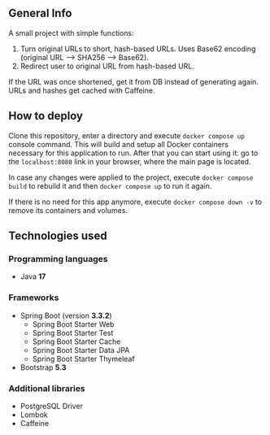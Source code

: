 ## General Info

A small project with simple functions:
1. Turn original URLs to short, hash-based URLs. Uses Base62 encoding (original URL --> SHA256 --> Base62).
2. Redirect user to original URL from hash-based URL.

If the URL was once shortened, get it from DB instead of generating again. URLs and hashes get cached with Caffeine.

## How to deploy

Clone this repository, enter a directory and execute ```docker compose up``` console command. This will build and setup all Docker containers necessary for this application to run. After that you can start using it: go to the ```localhost:8080``` link in your browser, where the main page is located.

In case any changes were applied to the project, execute ```docker compose build``` to rebuild it and then ```docker compose up``` to run it again.

If there is no need for this app anymore, execute ```docker compose down -v``` to remove its containers and volumes.

## Technologies used

### Programming languages
- Java **17**

### Frameworks
- Spring Boot (version **3.3.2**)
  - Spring Boot Starter Web
  - Spring Boot Starter Test
  - Spring Boot Starter Cache
  - Spring Boot Starter Data JPA
  - Spring Boot Starter Thymeleaf
- Bootstrap **5.3**
 
### Additional libraries
- PostgreSQL Driver
- Lombok
- Caffeine


